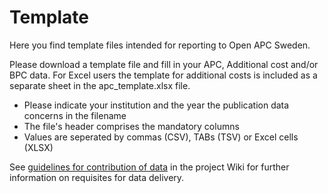 # Template  

Here you find template files intended for reporting to Open APC Sweden. 

Please download a template file and fill in your APC, Additional cost and/or BPC data. 
For Excel users the template for additional costs is included as a separate sheet in the apc_template.xlsx file.

  
* Please indicate your institution and the year the publication data concerns in the filename  
* The file's header comprises the mandatory columns  
* Values are seperated by commas (CSV), TABs (TSV) or Excel cells (XLSX) 

See [guidelines for contribution of data](https://github.com/Kungbib/openapc-se/wiki/Instructions-for-data-entry) in the project Wiki for further information on requisites for data delivery.
